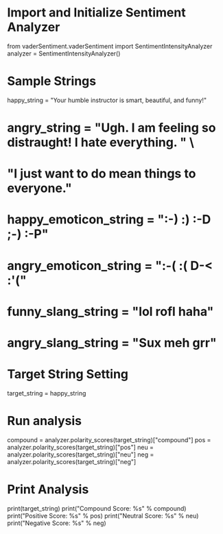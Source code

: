 # Import and Initialize Sentiment Analyzer
from vaderSentiment.vaderSentiment import SentimentIntensityAnalyzer
analyzer = SentimentIntensityAnalyzer()

# Sample Strings
happy_string = "Your humble instructor is smart, beautiful, and funny!"
# angry_string = "Ugh. I am feeling so distraught! I hate everything. " \
#     "I just want to do mean things to everyone."
# happy_emoticon_string = ":-) :) :-D  ;-) :-P"
# angry_emoticon_string = ":-( :( D-< :'("
# funny_slang_string = "lol rofl haha"
# angry_slang_string = "Sux meh grr"

# Target String Setting
target_string = happy_string

# Run analysis
compound = analyzer.polarity_scores(target_string)["compound"]
pos = analyzer.polarity_scores(target_string)["pos"]
neu = analyzer.polarity_scores(target_string)["neu"]
neg = analyzer.polarity_scores(target_string)["neg"]

# Print Analysis
print(target_string)
print("Compound Score: %s" % compound)
print("Positive Score: %s" % pos)
print("Neutral Score: %s" % neu)
print("Negative Score: %s" % neg)
